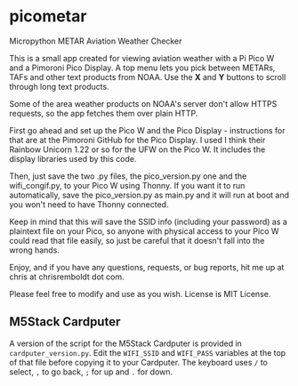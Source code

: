 # picometar
Micropython METAR Aviation Weather Checker

This is a small app created for viewing aviation weather with a Pi Pico W and a Pimoroni Pico Display. A top menu lets you pick between METARs, TAFs and other text products from NOAA. Use the **X** and **Y** buttons to scroll through long text products.

Some of the area weather products on NOAA's server don't allow HTTPS requests, so the app fetches them over plain HTTP.

First go ahead and set up the Pico W and the Pico Display - instructions for that are at the Pimoroni GitHub for the Pico Display.  I used I think their Rainbow Unicorn 1.22 or so for the UFW on the Pico W.  It includes the display libraries used by this code.

Then, just save the two .py files, the pico_version.py one and the wifi_congif.py, to your Pico W using Thonny.  If you want it to run automatically, save the pico_version.py as main.py and it will run at boot and you won't need to have Thonny connected.

Keep in mind that this will save the SSID info (including your password) as a plaintext file on your Pico, so anyone with physical access to your Pico W could read that file easily, so just be careful that it doesn't fall into the wrong hands.

Enjoy, and if you have any questions, requests, or bug reports, hit me up at chris at chrisremboldt dot com.

Please feel free to modify and use as you wish.  License is MIT License.

## M5Stack Cardputer
A version of the script for the M5Stack Cardputer is provided in `cardputer_version.py`. Edit the `WIFI_SSID` and `WIFI_PASS` variables at the top of that file before copying it to your Cardputer. The keyboard uses `/` to select, `,` to go back, `;` for up and `.` for down.
